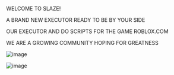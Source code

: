 WELCOME TO SLAZE!

A BRAND NEW EXECUTOR READY TO BE BY YOUR SIDE

OUR EXECUTOR AND DO SCRIPTS FOR THE GAME ROBLOX.COM

WE ARE A GROWING COMMUNITY HOPING FOR GREATNESS

![image](https://github.com/user-attachments/assets/37784166-cb64-4035-9685-f9ace88c40e1)


![image](https://github.com/user-attachments/assets/c672e2b4-a973-451d-b551-b03c1aed97ba)
